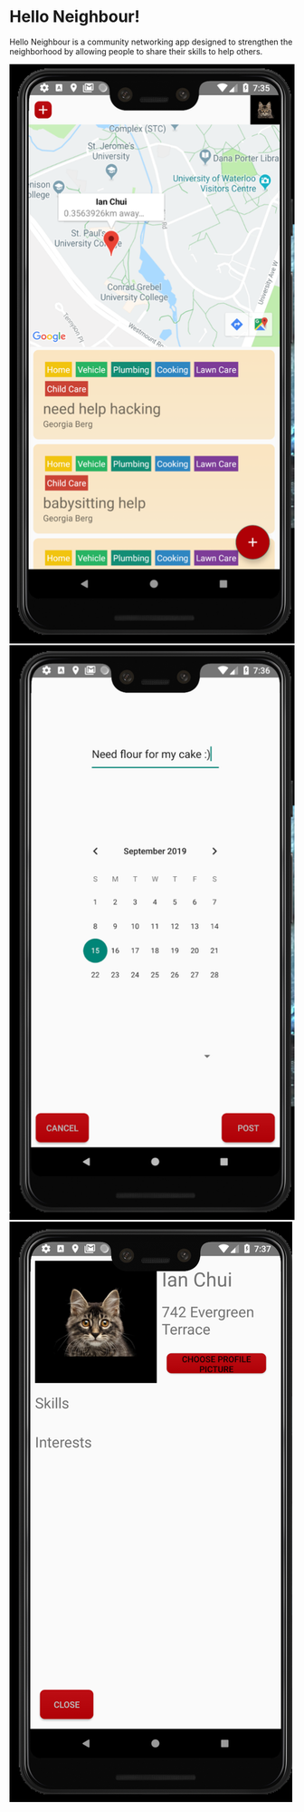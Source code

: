 # Hello Neighbour!

Hello Neighbour is a community networking app designed to strengthen the neighborhood by allowing people to share their skills to help others.

![](image_1.png)
![](image_2.png)
![](image_3.png)
